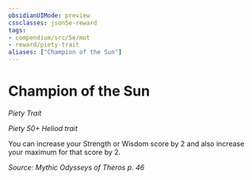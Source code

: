 ```yaml
---
obsidianUIMode: preview
cssclasses: json5e-reward
tags:
- compendium/src/5e/mot
- reward/piety-trait
aliases: ["Champion of the Sun"]
---
```

# Champion of the Sun
*Piety Trait*  

*Piety 50+ Heliod trait*

You can increase your Strength or Wisdom score by 2 and also increase your maximum for that score by 2.

*Source: Mythic Odysseys of Theros p. 46*